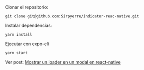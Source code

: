 
Clonar el repositorio:

`git clone git@github.com:Sirpyerre/indicator-reac-native.git`

Instalar dependencias:
 
`yarn install`

Ejecutar con expo-cli

`yarn start`

Ver post: [Mostrar un loader en un modal en react-native](https://monoforms.com/content/mostrar-un-loader-en-un-modal-en-react-native)